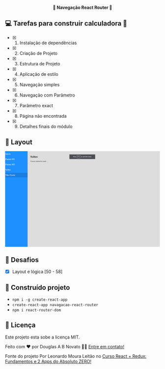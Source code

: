 <h4 align="center"> 
	🚧 Navegação React Router 🚧
</h4>   

## 💻 Tarefas para construir calculadora 🚀

- [x] 1. Instalação de dependências
- [x] 2. Criação de Projeto
- [x] 3. Estrutura de Projeto
- [x] 4. Aplicação de estilo
- [x] 5. Navegação simples
- [x] 6. Navegação com Parâmetro
- [x] 7. Parâmetro exact
- [x] 8. Página não encontrada
- [x] 9. Detalhes finais do módulo

## 🎨 Layout

<p align="center" style="display: flex; align-items: flex-start; justify-content: center;"> 
  <img alt="NavagacaoReactRouter" title="#NavagacaoReactRouter" src="./assets/tela.jpg" width="600px"> 
</p> 

## 🚀 Desafios 

- [x] Layout e lógica [50 - 58] 

## 🚀 Construído projeto 

- `npm i -g create-react-app`
- `create-react-app navagacao-react-router`
- `npm i react-router-dom`
 
## 📝 Licença

Este projeto esta sobe a licença MIT.

Feito com ❤️ por Douglas A B Novato 👋🏽 [Entre em contato!](https://www.linkedin.com/in/douglasabnovato/)
 
Fonte do projeto Por Leonardo Moura Leitão no [Curso React + Redux: Fundamentos e 2 Apps do Absoluto ZERO!](https://www.udemy.com/course/react-redux-pt/)

